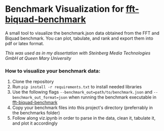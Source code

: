 # Benchmark Visualization for [fft-biquad-benchmark](https://github.com/jbr-smtg/fft-biquad-benchmark)

A small tool to visualize the benchmark.json data obtained from the FFT and Biquad benchmark. You can plot, tabulate, and rank and export them into pdf or latex format. 

_This was used as in my dissertation with Steinberg Media Technologies GmbH at Queen Mary University_

### How to visualize your benchmark data:

1. Clone the repository
2. Run <code>pip install -r requirements.txt</code> to install needed libraries
3. Use the following flags <code>--benchmark_out=path/to/benchmark.json</code> and <code>--benchmark_out_format=json</code> when running the benchmark executable in [fft-biquad-benchmark](https://github.com/jbr-smtg/fft-biquad-benchmark)
4. Copy your benchmark files into this project's directory (preferrably in the benchmarks folder)
5. Follow along viz.ipynb in order to parse in the data, clean it, tabulate it, and plot it accordingly
